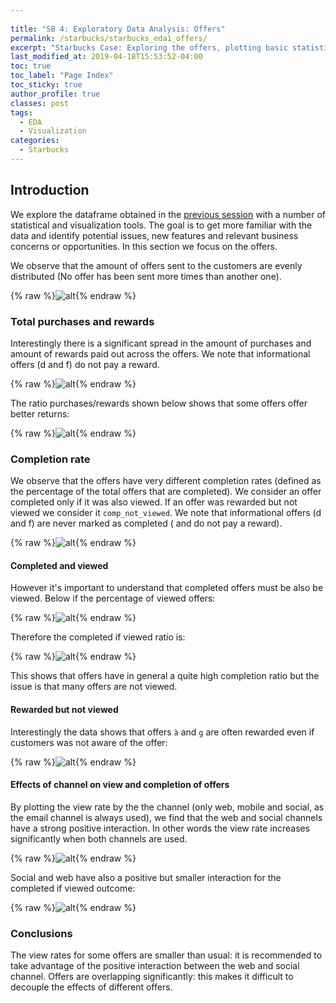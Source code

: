 ```yaml
---
  
title: "SB 4: Exploratory Data Analysis: Offers"
permalink: /starbucks/starbucks_eda1_offers/
excerpt: "Starbucks Case: Exploring the offers, plotting basic statistics and analyzing interactions between the promotional channels"
last_modified_at: 2019-04-18T15:53:52-04:00
toc: true
toc_label: "Page Index"
toc_sticky: true
author_profile: true
classes: post
tags:
  - EDA
  - Visualization
categories:
  - Starbucks  
---
```




## Introduction

We explore the dataframe obtained in the [previous session](/starbucks/starbucks_fe/) with a number of statistical and visualization tools. 
The goal is to get more familiar with the data and identify potential issues, new features and relevant business concerns or opportunities.
In this section we focus on the offers.

We observe that the amount of offers sent to the customers are evenly distributed (No offer has been sent more times than another one).

{% raw %}![alt](/assets/starbucks/eda_offers_sent.png){% endraw %}

### Total purchases and rewards

Interestingly there is a significant spread in the amount of purchases and amount of rewards paid out across the offers.
We note that informational offers (d and f) do not pay a reward.

{% raw %}![alt](/assets/starbucks/eda_offers_purchases_rewards.png){% endraw %}

The ratio purchases/rewards shown below shows that some offers offer better returns: 

{% raw %}![alt](/assets/starbucks/eda_offers_purchases_rewards.png){% endraw %}


### Completion rate

We observe that the offers have very different completion rates (defined as the percentage of the total offers that are completed).
We consider an offer completed only if it was also viewed. If an offer was rewarded but not viewed we consider it `comp_not_viewed`.
We note that informational offers (d and f) are never marked as completed ( and do not pay a reward).

{% raw %}![alt](/assets/starbucks/eda_offers_by_offer.png){% endraw %}

#### Completed and viewed 

However it's important to understand that completed offers must be also be viewed. Below if the percentage of viewed offers: 

{% raw %}![alt](/assets/starbucks/eda_viewed_offers_by_offer.png){% endraw %}

Therefore the completed if viewed ratio is: 

{% raw %}![alt](/assets/starbucks/eda_comp_viewed_offers_by_offer.png){% endraw %}

This shows that offers have in general a quite high completion ratio but the issue is that many offers are not viewed.


#### Rewarded but not viewed 

Interestingly the data shows that offers `à` and `g` are often rewarded even if customers was not aware of the offer:
 
{% raw %}![alt](/assets/starbucks/eda_rewarded_not_viewed_offers_by_offer.png){% endraw %}


#### Effects of channel on view and completion of offers

By plotting the view rate by the the channel (only web, mobile and social, as the email channel is always used), we find that the web and social channels have a strong positive interaction. In other words the view rate increases significantly when both channels are used. 

{% raw %}![alt](/assets/starbucks/eda_offers_view_interaction.png){% endraw %}

Social and web have also a positive but smaller interaction for the completed if viewed outcome:

{% raw %}![alt](/assets/starbucks/eda_offers_completed_if_viewed_interaction.png){% endraw %}

### Conclusions

The view rates for some offers are smaller than usual: it is recommended to take advantage of the positive interaction between the web and social channel.
Offers are overlapping significantly: this makes it difficult to decouple the effects of different offers.

